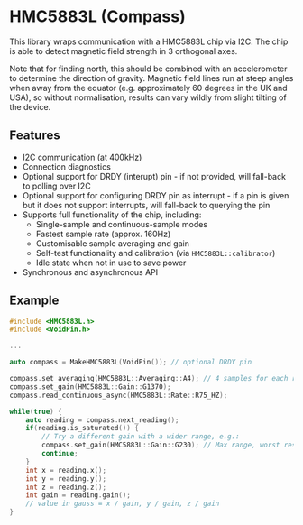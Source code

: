 # HMC5883L (Compass)

This library wraps communication with a HMC5883L chip via I2C. The chip is able
to detect magnetic field strength in 3 orthogonal axes.

Note that for finding north, this should be combined with an accelerometer to
determine the direction of gravity. Magnetic field lines run at steep angles
when away from the equator (e.g. approximately 60 degrees in the UK and USA),
so without normalisation, results can vary wildly from slight tilting of the
device.

## Features

* I2C communication (at 400kHz)
* Connection diagnostics
* Optional support for DRDY (interupt) pin - if not provided, will fall-back to
  polling over I2C
* Optional support for configuring DRDY pin as interrupt - if a pin is given
  but it does not support interrupts, will fall-back to querying the pin
* Supports full functionality of the chip, including:
  * Single-sample and continuous-sample modes
  * Fastest sample rate (approx. 160Hz)
  * Customisable sample averaging and gain
  * Self-test functionality and calibration (via `HMC5883L::calibrator`)
  * Idle state when not in use to save power
* Synchronous and asynchronous API

## Example

```cpp
#include <HMC5883L.h>
#include <VoidPin.h>

...

auto compass = MakeHMC5883L(VoidPin()); // optional DRDY pin

compass.set_averaging(HMC5883L::Averaging::A4); // 4 samples for each reading
compass.set_gain(HMC5883L::Gain::G1370);
compass.read_continuous_async(HMC5883L::Rate::R75_HZ);

while(true) {
	auto reading = compass.next_reading();
	if(reading.is_saturated()) {
		// Try a different gain with a wider range, e.g.:
		compass.set_gain(HMC5883L::Gain::G230); // Max range, worst resolution
		continue;
	}
	int x = reading.x();
	int y = reading.y();
	int z = reading.z();
	int gain = reading.gain();
	// value in gauss = x / gain, y / gain, z / gain
}
```
